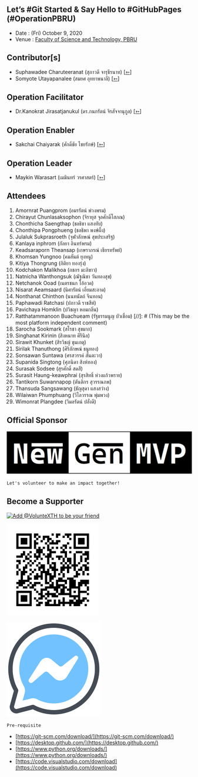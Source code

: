 ## Let’s #Git Started & Say Hello to #GitHubPages (#OperationPBRU)

+ Date : (Fri) October 9, 2020
+ Venue : [Faculty of Science and Technology, PBRU](https://sci.pbru.ac.th/)

## Contributor[s]
+ Suphawadee Charuteeranat (สุภาวดี จารุธีรนาท) [[➳](https://www.facebook.com/thdeemiss03)]
+ Somyote Utayapanalee (สมยศ อุทยาพนาลี) [[➳](https://www.facebook.com/yote.utaya)]

## Operation Facilitator
+ Dr.Kanokrat Jirasatjanukul (ดร.กนกรัตน์ จิรสัจจานุกูล) [[➳](https://www.facebook.com/lukhyee)]

## Operation Enabler
+ Sakchai Chaiyarak (ศักดิ์ชัย ไชยรักษ์) [[➳](https://www.facebook.com/chaiyaraks)]

## Operation Leader
+ Maykin Warasart (เมฆินทร์ วรศาสตร์) [[➳](http://mk.in.th)]

## Attendees
1. Amornrat Puangprom (อมรรัตน์ พ่วงพรม)
1. Chirayut Chunlasaksophon (จิรายุส จุลศักดิ์โสภณ)
1. Chonthicha Saengthap (ชลธิชา แสงทับ)
1. Chonthipa Pongphueng (ชลธิพา พงษ์ผึ้ง)
1. Julaluk Sukprasroeth (จุฬาลักษณ์ สุขประเสริฐ)
1. Kanlaya inphrom (กัลยา อินทร์พรม)
1. Keadsaraporn Theansap (เกษราภรณ์ เธียรทรัพย์)
1. Khomsan Yungnoo (คมสันต์ ยุงหนู)
1. Kitiya Thongrung (กิติยา ทองรุ่ง)
1. Kodchakon Malikhoa (กชกร มะลิขาว)
1. Natnicha Wanthongsuk (ณัฐณิชา วันทองสุข)
1. Netchanok Ooad (เนตรชนก โอ้อวด)
1. Nisarat Aeamsaard (นิศารัตน์ เอี่ยมสะอาด)
1. Nonthanat Chinthon (นนทนัตถ์ จีนทอน)
1. Paphawadi Ratchasi (ปภาวดี ราชสีห์)
1. Pavichaya Homklin (ปวิชญา หอมกลิ่น)
1. Ratthatammanoon Buachueam (รัฐธรรมนูญ บัวเชื่อม) [//]: # (This may be the most platform independent comment)
1. Sarocha Sookmark (สโรชา สุขมาก)
1. Singhanat Kirinin (สิงหนาท คีรีนิล)
1. Sirawit Khunket (สิรวิชญ์ ขุนเกตุ)
1. Sirilak Thanuthong (ศิริลักษณ์ ธนูทอง)
1. Sonsawan Suntawa (ศรสวรรค์ สันตะวา)
1. Supanida Singtong (ศุภนิดา สิงห์ทอง)
1. Surasak Sodsee (สุรศักดิ์ สดสี)
1. Surasit Haung-keawphrai (สุรสิทธิ์ ห่วงแก้วพราย)
1. Tantikorn Suwannapop (ตันติกร สุวรรณภพ)
1. Thansuda Sangsawang (ธัญสุดา แสงสว่าง)
1. Wilaiwan Phumphuang (วิไลวรรณ พุ่มพวง)
1. Wimonrat Plangdee (วิมลรัตน์ ปลั่งดี)

## Official Sponsor
[![](OperationPBRU/pic/NewGenMVP-BWB.png "#NewGenMVP")](https://www.facebook.com/hashtag/NewGenMVP)

```markdown
Let's volunteer to make an impact together!
```

## Become a Supporter

[![](https://scdn.line-apps.com/n/line_add_friends/btn/en.png "Add @VolunteXTH to be your friend")](https://lin.ee/cnIgUj4)

[![](/@VolunteXTH.png "Add @VolunteXTH to be your friend")](https://line.me/R/ti/p/@voluntex)

[![](/fb-m.png "Talk to us via FB messenger")](https://m.me/VolunteXTH)

```markdown
Pre-requisite
```
+ [https://git-scm.com/download/](https://git-scm.com/download/)
+ [https://desktop.github.com/](https://desktop.github.com/)
+ [https://www.python.org/downloads/](https://www.python.org/downloads/)
+ [https://code.visualstudio.com/download](https://code.visualstudio.com/download)